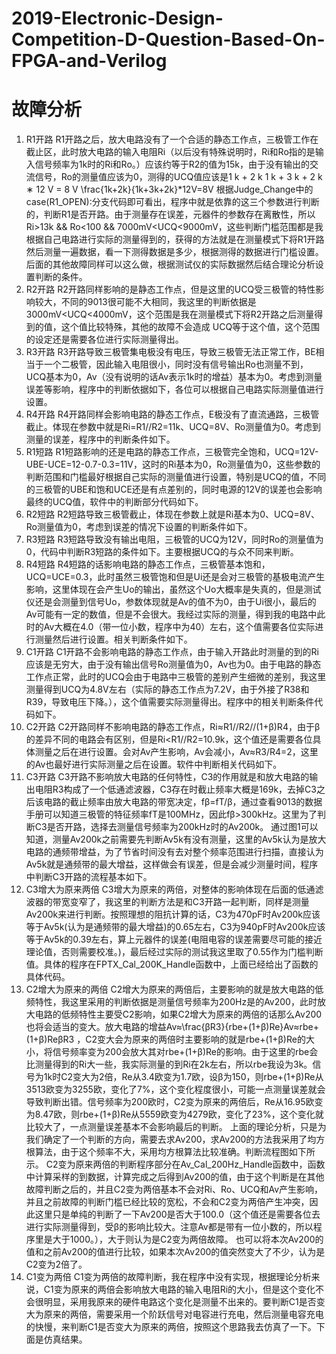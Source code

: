 # 2019-Electronic-Design-Competition-D-Question-Based-On-FPGA-and-Verilog
# 故障分析
1. R1开路
   R1开路之后，放大电路没有了一个合适的静态工作点，三极管工作在截止区，此时放大电路的输入电阻Ri（以后没有特殊说明时，Ri和Ro指的是输入信号频率为1k时的Ri和Ro。）应该约等于R2的值为15k，由于没有输出的交流信号，Ro的测量值应该为0，测得的UCQ值应该是1 k + 2 k 1 k + 3 k + 2 k ∗ 12 V = 8 V \frac{1k+2k}{1k+3k+2k}*12V=8V 
  根据Judge_Change中的case(R1_OPEN):分支代码即可看出，程序中就是依靠的这三个参数进行判断的，判断R1是否开路。由于测量存在误差，元器件的参数存在离散性，所以Ri>13k && Ro<100 && 7000mV<UCQ<9000mV，这些判断门槛范围都是我根据自己电路进行实际的测量得到的，获得的方法就是在测量模式下将R1开路然后测量一遍数据，看一下测得数据是多少，根据测得的数据进行门槛设置。后面的其他故障同样可以这么做，根据测试仪的实际数据然后结合理论分析设置判断的条件。
2. R2开路
  R2开路同样影响的是静态工作点，但是这里的UCQ受三极管的特性影响较大，不同的9013很可能不大相同，我这里的判断依据是 3000mV<UCQ<4000mV，这个范围是我在测量模式下将R2开路之后测量得到的值，这个值比较特殊，其他的故障不会造成 UCQ等于这个值，这个范围的设定还是需要各位进行实际测量得出。
3. R3开路
       R3开路导致三极管集电极没有电压，导致三极管无法正常工作，BE相当于一个二极管，因此输入电阻很小，同时没有信号输出Ro也测量不到，UCQ基本为0，Av（没有说明的话Av表示1k时的增益）基本为0。考虑到测量误差等影响，程序中的判断依据如下，各位可以根据自己电路实际测量值进行设置。
4. R4开路
       R4开路同样会影响电路的静态工作点，E极没有了直流通路，三极管截止。体现在参数中就是Ri=R1//R2=11k、UCQ=8V、Ro测量值为0。考虑到测量的误差，程序中的判断条件如下。
5. R1短路
       R1短路影响的还是电路的静态工作点，三极管完全饱和，UCQ=12V-UBE-UCE=12-0.7-0.3=11V，这时的Ri基本为0，Ro测量值为0，这些参数的判断范围和门槛最好根据自己实际的测量值进行设置，特别是UCQ的值，不同的三极管的UBE和饱和UCE还是有点差别的，同时电源的12V的误差也会影响最终的UCQ值，软件中的判断部分代码如下。
6. R2短路
       R2短路导致三极管截止，体现在参数上就是Ri基本为0、UCQ=8V、Ro测量值为0，考虑到误差的情况下设置的判断条件如下。
7. R3短路
       R3短路导致没有输出电阻，三极管的UCQ为12V，同时Ro的测量值为0，代码中判断R3短路的条件如下。主要根据UCQ的与众不同来判断。
8. R4短路
       R4短路的话影响电路的静态工作点，三极管基本饱和，UCQ=UCE=0.3，此时虽然三极管饱和但是Ui还是会对三极管的基极电流产生影响，这里体现在会产生Uo的输出，虽然这个Uo大概率是失真的，但是测试仪还是会测量到信号Uo，参数体现就是Av的值不为0，由于Ui很小，最后的Av可能有一定的数值，但是不会很大。我经过实际的测量，得到我的电路中此时的Av大概在4.0（带一位小数，程序中为40）左右，这个值需要各位实际进行测量然后进行设置。相关判断条件如下。
9. C1开路
       C1开路不会影响电路的静态工作点，由于输入开路此时测量的到的Ri应该是无穷大，由于没有输出信号Ro测量值为0，Av也为0。由于电路的静态工作点正常，此时的UCQ会由于电路中三极管的差别产生细微的差别，我这里测量得到UCQ为4.8V左右（实际的静态工作点为7.2V，由于外接了R38和R39，导致电压下降。），这个值需要实际测量得出。程序中的相关判断条件代码如下。
10. C2开路
       C2开路同样不影响电路的静态工作点，Ri≈R1//R2//(1+β)R4，由于β的差异不同的电路会有区别，但是Ri<R1//R2=10.9k，这个值还是需要各位具体测量之后在进行设置。会对Av产生影响，Av会减小，Av≈R3/R4=2，这里的Av也最好进行实际测量之后在设置。软件中判断相关代码如下。
11. C3开路
       C3开路不影响放大电路的任何特性，C3的作用就是和放大电路的输出电阻R3构成了一个低通滤波器，C3存在时截止频率大概是169k，去掉C3之后该电路的截止频率由放大电路的带宽决定，fβ=fT/β，通过查看9013的数据手册可以知道三极管的特征频率fT是100MHz，因此fβ>300kHz。这里为了判断C3是否开路，选择去测量信号频率为200kHz时的Av200k。
       通过图1可以知道，测量Av200k之前需要先判断Av5k有没有测量，这里的Av5k认为是放大电路的通频带增益，为了节省时间没有去对整个频率范围进行扫描，直接认为Av5k就是通频带的最大增益，这样做会有误差，但是会减少测量时间，程序中判断C3开路的流程基本如下。
12. C3增大为原来两倍
       C3增大为原来的两倍，对整体的影响体现在后面的低通滤波器的带宽变窄了，我这里的判断方法是和C3开路一起判断，同样是测量Av200k来进行判断。按照理想的阻抗计算的话，C3为470pF时Av200k应该等于Av5k(认为是通频带的最大增益)的0.65左右，C3为940pF时Av200k应该等于Av5k的0.39左右，算上元器件的误差(电阻电容的误差需要尽可能的接近理论值，否则需要校准。)，最后经过实际的测试我这里取了0.55作为门槛判断值。具体的程序在FPTX_Cal_200K_Handle函数中，上面已经给出了函数的具体代码。
13. C2增大为原来的两倍
       C2增大为原来的两倍后，主要影响的就是放大电路的低频特性，我这里采用的判断依据是测量信号频率为200Hz是的Av200，此时放大电路的低频特性主要受C2影响，如果C2增大为原来的两倍的话那么Av200也将会适当的变大。放大电路的增益Av≈\frac{βR3}{rbe+(1+β)Re}Av≈rbe+(1+β)ReβR3
 ，C2变大会为原来的两倍时主要影响的就是rbe+(1+β)Re的大小，将信号频率变为200会放大其对rbe+(1+β)Re的影响。由于这里的rbe会比测量得到的Ri大一些，我实际测量的到Ri在2k左右，所以rbe我设为3k。信号为1k时C2变大为2倍，Re从3.4欧变为1.7欧，设β为150，则rbe+(1+β)Re从3513欧变为3255欧，变化了7%，这个变化程度很小，可能一点测量误差就会导致判断出错。信号频率为200欧时，C2变为原来的两倍后，Re从16.95欧变为8.47欧，则rbe+(1+β)Re从5559欧变为4279欧，变化了23%，这个变化就比较大了，一点测量误差基本不会影响最后的判断。
       上面的理论分析，只是为我们确定了一个判断的方向，需要去求Av200，求Av200的方法我采用了均方根算法，由于这个频率不大，采用均方根算法比较准确。判断流程图如下所示。
 C2变为原来两倍的判断程序部分在Av_Cal_200Hz_Handle函数中，函数中计算采样的到数据，计算完成之后得到Av200的值，由于这个判断是在其他故障判断之后的，并且C2变为两倍基本不会对Ri、Ro、UCQ和Av产生影响，并且之前故障的判断门槛已经比较的宽松，不会和C2变为两倍产生冲突，因此这里只是单纯的判断了一下Av200是否大于100.0（这个值还是需要各位去进行实际测量得到，受β的影响比较大。注意Av都是带有一位小数的，所以程序里是大于1000。），大于则认为是C2变为两倍故障。
       也可以将本次Av200的值和之前Av200的值进行比较，如果本次Av200的值突然变大了不少，认为是C2变为2倍了。
14. C1变为两倍
       C1变为两倍的故障判断，我在程序中没有实现，根据理论分析来说，C1变为原来的两倍会影响放大电路的输入电阻Ri的大小，但是这个变化不会很明显，采用我原来的硬件电路这个变化是测量不出来的。要判断C1是否变大为原来的两倍，需要采用一个阶跃信号对电容进行充电，然后测量电容充电的快慢，来判断C1是否变大为原来的两倍，按照这个思路我去仿真了一下。下面是仿真结果。
